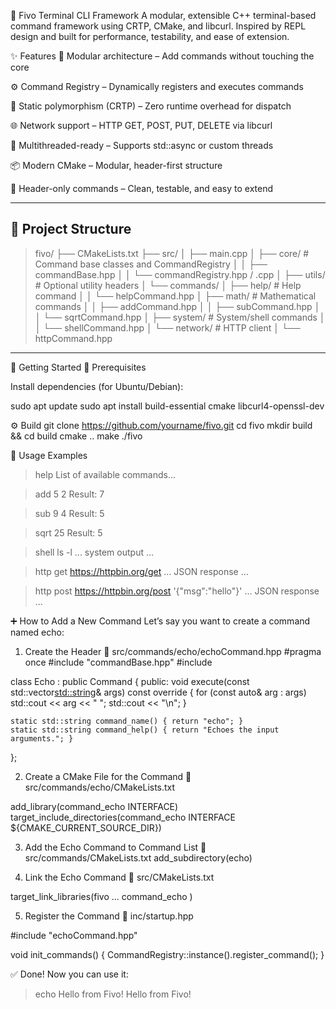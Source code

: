 🧠 Fivo Terminal CLI Framework
A modular, extensible C++ terminal-based command framework using CRTP, CMake, and libcurl. Inspired by REPL design and built for performance, testability, and ease of extension.

✨ Features
🔌 Modular architecture – Add commands without touching the core

⚙️ Command Registry – Dynamically registers and executes commands

🚀 Static polymorphism (CRTP) – Zero runtime overhead for dispatch

🌐 Network support – HTTP GET, POST, PUT, DELETE via libcurl

🧵 Multithreaded-ready – Supports std::async or custom threads

📦 Modern CMake – Modular, header-first structure

🧪 Header-only commands – Clean, testable, and easy to extend

---
## 📁 Project Structure

>fivo/
├── CMakeLists.txt
├── src/
│   ├── main.cpp
│   ├── core/                # Command base classes and CommandRegistry
│   │   ├── commandBase.hpp
│   │   └── commandRegistry.hpp / .cpp
│   ├── utils/               # Optional utility headers
│   └── commands/
│       ├── help/            # Help command
│       │   └── helpCommand.hpp
│       ├── math/            # Mathematical commands
│       │   ├── addCommand.hpp
│       │   ├── subCommand.hpp
│       │   └── sqrtCommand.hpp
│       ├── system/          # System/shell commands
│       │   └── shellCommand.hpp
│       └── network/         # HTTP client
│           └── httpCommand.hpp

---

🏁 Getting Started
🔧 Prerequisites

Install dependencies (for Ubuntu/Debian):

sudo apt update
sudo apt install build-essential cmake libcurl4-openssl-dev


⚙️ Build
git clone https://github.com/yourname/fivo.git
cd fivo
mkdir build && cd build
cmake ..
make
./fivo


🧪 Usage Examples
> help
List of available commands...

> add 5 2
Result: 7

> sub 9 4
Result: 5

> sqrt 25
Result: 5

> shell ls -l
... system output ...

> http get https://httpbin.org/get
... JSON response ...

> http post https://httpbin.org/post '{"msg":"hello"}'
... JSON response ...

➕ How to Add a New Command
Let’s say you want to create a command named echo:

1. Create the Header
📄 src/commands/echo/echoCommand.hpp
#pragma once
#include "commandBase.hpp"
#include <iostream>

class Echo : public Command<Echo> {
public:
    void execute(const std::vector<std::string>& args) const override {
        for (const auto& arg : args)
            std::cout << arg << " ";
        std::cout << "\n";
    }

    static std::string command_name() { return "echo"; }
    static std::string command_help() { return "Echoes the input arguments."; }
};


2. Create a CMake File for the Command
📄 src/commands/echo/CMakeLists.txt

add_library(command_echo INTERFACE)
target_include_directories(command_echo INTERFACE ${CMAKE_CURRENT_SOURCE_DIR})


3. Add the Echo Command to Command List
📄 src/commands/CMakeLists.txt
add_subdirectory(echo)


4. Link the Echo Command
📄 src/CMakeLists.txt

target_link_libraries(fivo
    ...
    command_echo
)


5. Register the Command
📄 inc/startup.hpp

#include "echoCommand.hpp"

void init_commands() {
    CommandRegistry::instance().register_command<Echo>();
}


✅ Done!
Now you can use it:

> echo Hello from Fivo!
Hello from Fivo!
